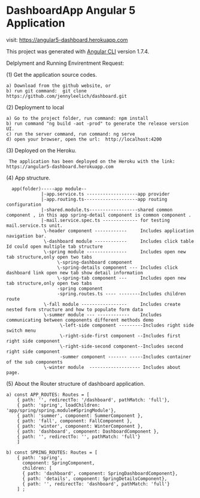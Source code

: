 # DashboardApp  Angular 5 Application

visit: https://angular5-dashboard.herokuapp.com

This project was generated with [Angular CLI](https://github.com/angular/angular-cli) version 1.7.4.

Delplyment and Running Envirentment Request:

(1) Get the application source codes.

    a) Download from the github website, or
    b) run git command:  git clone https://github.com/jennyleelich/dashboard.git

(2) Deployment to local

    a) Go to the project folder, run command: npm install
    b) run command "ng build -aot -prod" to generate the release version UI.
    c) run the server command, run command: ng serve
    d) open your browser, open the url:  http://localhost:4200

(3) Deployed on the Heroku.

     The application has been deployed on the Heroku with the link: https://angular5-dashboard.herokuapp.com
   
(4) App structure.

      app(folder)-----app module--  
                 |-app.service.ts -------------------app provider 
                 |-app.routing.ts--------------------app routing configuration 
                 |-shared.module.ts------------------shared common component , in this app spring-detail component is common component .
                 |-mail.service.spec.ts ------------- for testing mail.service.ts unit.                           
                  \-header component ------------     Includes application navigation bar.
                  \-dashboard module ------------     Includes click table Id could open multiple tab structure 
                  \-spring module ---------------     Includes open new tab structure,only open two tabs 
                       \-spring-dashboard component 
                       \-spring-details component --- Includes click dashboard link open new tab show detail information 
                       \-spring-tab component ---     Includes open new tab structure,only open two tabs 
                       -spring component
                       -spring.routes.ts ---- --------Includes children route
                  \-fall module -----------------     Includes create nested form structure and how to populate form data
                  \-summer module --- ------------    Includes communicating between components different methods demo
                        \-left-side component ---------Includes right side switch menu
                        \-right-side-first component --Includes first right side component
                        \-right-side-second component--Includes second right side component
                        -summer component ------- -----Includes container of the sub components
                  \-winter module  ------------------- Includes about page.
             
   
(5) About the Router structure of dashboard application.
   
    a) const APP_ROUTES: Routes = [
        { path: '', redirectTo: '/dashboard', pathMatch: 'full'},
        { path: 'spring', loadChildren: 'app/spring/spring.module#SpringModule'},
        { path: 'summer', component: SummerComponent }, 
        { path: 'fall', component: FallComponent },
        { path: 'winter', component: WinterComponent }, 
        { path: 'dashboard', component: DashboardComponent },
        { path: '', redirectTo: '', pathMatch: 'full'} 
        ]
    
    b) const SPRING_ROUTES: Routes = [
        { path: 'spring',
          component: SpringComponent,
          children: [
          { path: 'dashboard', component: SpringDashboardComponent},
          { path: 'details', component: SpringDetailsComponent},
          { path: '', redirectTo: 'dashboard', pathMatch: 'full'}
        ] ;
                                           
   
